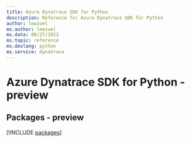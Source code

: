 ```yaml
---
title: Azure Dynatrace SDK for Python
description: Reference for Azure Dynatrace SDK for Python
author: lmazuel
ms.author: lmazuel
ms.data: 06/27/2023
ms.topic: reference
ms.devlang: python
ms.service: dynatrace
---
```

# Azure Dynatrace SDK for Python - preview
## Packages - preview
[!INCLUDE [packages](dynatrace-index.md)]